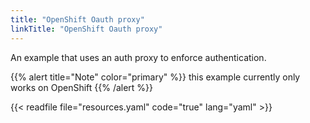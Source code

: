 ```yaml
---
title: "OpenShift Oauth proxy"
linkTitle: "OpenShift Oauth proxy"
---
```

An example that uses an auth proxy to enforce authentication.

{{% alert title="Note" color="primary" %}}
this example currently only works on OpenShift
{{% /alert %}}

{{< readfile file="resources.yaml" code="true" lang="yaml" >}}
